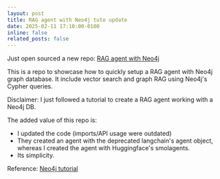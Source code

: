 ```yaml
---
layout: post
title: RAG agent with Neo4j tuto update
date: 2025-02-11 17:10:00-0100
inline: false
related_posts: false
---
```


Just open sourced a new repo: [RAG agent with Neo4j](https://github.com/GTimothee/neo4j-rag-agent/tree/main)

This is a repo to showcase how to quickly setup a RAG agent with Neo4j graph database. It include vector search and graph RAG using Neo4j's Cypher queries.

Disclaimer: I just followed a tutorial to create a RAG agent working with a Neo4j DB.

The added value of this repo is:
- I updated the code (imports/API usage were outdated)
- They created an agent with the deprecated langchain's agent object, whereas I created the agent with Huggingface's smolagents.
- Its simplicity.

Reference: [Neo4j tutorial](https://neo4j.com/developer-blog/knowledge-graph-rag-application/)
